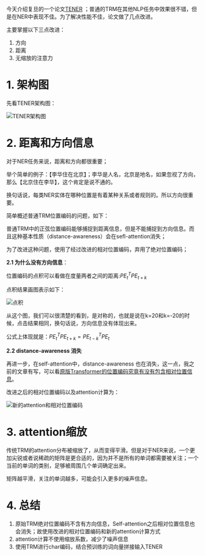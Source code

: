 今天介绍复旦的一个论文[TENER](https://arxiv.org/pdf/1911.04474.pdf, "TENER: Adapting Transformer Encoder for Named Entity Recognition") ；普通的TRM在其他NLP任务中效果很不错，但是在NER中表现不佳。为了解决性能不佳，论文做了几点改进。

主要掌握以下三点改进：

1. 方向
2. 距离
3. 无缩放的注意力

# 1. 架构图

先看TENER架构图：

![TENER架构图](https://picsfordablog.oss-cn-beijing.aliyuncs.com/2020-12-09-040433.jpg)

# 2. 距离和方向信息

对于NER任务来说，距离和方向都很重要；

举个简单的例子：【李华住在北京】；李华是人名，北京是地名，如果忽视了方向，那么【北京住在李华】，这个肯定是说不通的。

换句话说，每类NER实体在哪种位置是有着某种关系或者规则的。所以方向很重要。

简单概述普通TRM位置编码的问题，如下：

普通TRM中的正弦位置编码能够捕捉到距离信息，但是不能捕捉到方向信息。而且这种基本性质（distance-awareness）会在sefl-attention消失；

为了改进这种问题，使用了经过改进的相对位置编码，弃用了绝对位置编码；

**2.1 为什么没有方向信息**：

位置编码的点积可以看做在度量两者之间的距离:$PE^{T}_{t}PE_{t+k}$

点积结果画图表示如下：

![点积](https://picsfordablog.oss-cn-beijing.aliyuncs.com/2020-12-09-114414.png)

从这个图，我们可以很清楚的看到，是对称的，也就是说在k=20和k=-20的时候，点击结果相同，换句话说，方向信息没有体现出来。

公式上体现就是：$PE^{T}_{t}PE_{t+k}=PE^{T}_{t-k}PE_{t}$

**2.2 distance-awareness 消失**

再进一步，在self-attention中，distance-awareness 也在消失，这一点，我之前的文章有写，可以看[原版Transformer的位置编码究竟有没有包含相对位置信息](https://mp.weixin.qq.com/s?__biz=MzIyNTY1MDUwNQ==&mid=2247483760&idx=1&sn=c2803e63bdd42e4d1f1f880ce9eda8cc&chksm=e87d3356df0aba40c77356418647856ec135c731fd60122378ed702e1e959c820250c2293e1f&token=588814416&lang=zh_CN#rd)。

改进之后的相对位置编码以及attention计算为：

![新的attention和相对位置编码](https://picsfordablog.oss-cn-beijing.aliyuncs.com/2020-12-09-040434.jpg)

# 3. attention缩放

传统TRM的attention分布被缩放了，从而变得平滑。但是对于NER来说，一个更加尖锐或者说稀疏的矩阵是更合适的，因为并不是所有的单词都需要被关注；一个当前的单词的类别，足够被周围几个单词确定出来。

矩阵越平滑，关注的单词越多，可能会引入更多的噪声信息。

# 4. 总结

1. 原始TRM绝对位置编码不含有方向信息，Self-attention之后相对位置信息也会消失；故使用改进的相对位置编码和新的attention计算方式
2. attention计算不使用缩放系数，减少了噪声信息
3. 使用TRM进行char编码，结合预训练的词向量拼接输入TENER